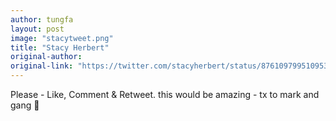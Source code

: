```yaml
---
author: tungfa
layout: post
image: "stacytweet.png"
title: "Stacy Herbert‏"
original-author: 
original-link: "https://twitter.com/stacyherbert/status/876109799510953984"
---
```

Please - Like, Comment &amp; Retweet. 
this would be amazing - tx to mark and gang 🙏
